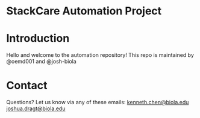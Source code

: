 # StackCare Automation Project

# Introduction
Hello and welcome to the automation repository! This repo is maintained by @oemd001 and @josh-biola

# Contact
Questions? Let us know via any of these emails:
kenneth.chen@biola.edu
joshua.dragt@biola.edu

